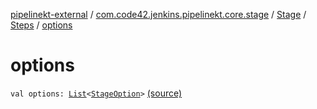 [pipelinekt-external](../../../index.md) / [com.code42.jenkins.pipelinekt.core.stage](../../index.md) / [Stage](../index.md) / [Steps](index.md) / [options](./options.md)

# options

`val options: `[`List`](https://kotlinlang.org/api/latest/jvm/stdlib/kotlin.collections/-list/index.html)`<`[`StageOption`](../../../com.code42.jenkins.pipelinekt.core/-stage-option.md)`>` [(source)](https://github.com/code42/pipelinekt/tree/master/core/src/main/kotlin/com/code42/jenkins/pipelinekt/core/stage/Stage.kt#L106)